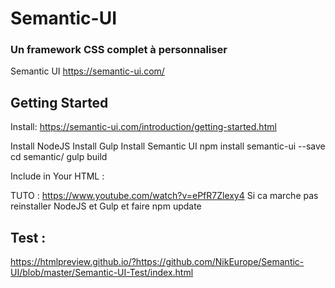 # Semantic-UI
### Un framework CSS complet à personnaliser

Semantic UI   https://semantic-ui.com/


## Getting Started 

Install:
https://semantic-ui.com/introduction/getting-started.html

Install NodeJS
Install Gulp
Install Semantic UI
npm install semantic-ui --save
cd semantic/
gulp build

Include in Your HTML :

<link rel="stylesheet" type="text/css" href="semantic/dist/semantic.min.css">
<script
  src="https://code.jquery.com/jquery-3.1.1.min.js"
  integrity="sha256-hVVnYaiADRTO2PzUGmuLJr8BLUSjGIZsDYGmIJLv2b8="
  crossorigin="anonymous"></script>
<script src="semantic/dist/semantic.min.js"></script>


TUTO : https://www.youtube.com/watch?v=ePfR7Zlexy4
Si ca marche pas reinstaller   NodeJS  et  Gulp  et faire npm update



## Test :

https://htmlpreview.github.io/?https://github.com/NikEurope/Semantic-UI/blob/master/Semantic-UI-Test/index.html

